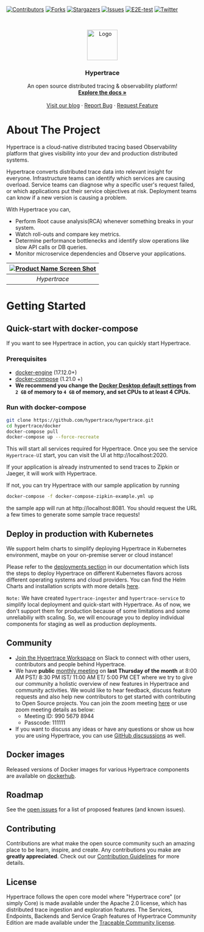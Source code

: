 [![Contributors][contributors-shield]][contributors-url]
[![Forks][forks-shield]][forks-url]
[![Stargazers][stars-shield]][stars-url]
[![Issues][issues-shield]][issues-url]
[![E2E-test][github-actions-shield]][github-actions-url]
[![Twitter][twitter-shield]][issues-url]

<br />
<p align="center">
  <a href="https://github.com/hypertrace/hypertrace">
    <img src="https://avatars.githubusercontent.com/u/65374698?s=200&v=4" alt="Logo" width="80" height="80">
  </a>

  <h3 align="center">Hypertrace</h3>
  <p align="center">
    An open source distributed tracing & observability platform! 
    <br />
    <a href="https://docs.hypertrace.org"><strong>Explore the docs »</strong></a>
    <br />
    <br />
    <a href="https://blog.hypertrace.org">Visit our blog</a>
    ·
    <a href="https://github.com/hypertrace/hypertrace/issues">Report Bug</a>
    ·
    <a href="https://github.com/hypertrace/hypertrace/issues">Request Feature</a>
  </p>
</p>


# About The Project

Hypertrace is a cloud-native distributed tracing based Observability platform that gives visibility into your dev and production distributed systems.

Hypertrace converts distributed trace data into relevant insight for everyone. Infrastructure teams can identify which services are causing overload. Service teams can diagnose why a specific user's request failed, or which applications put their service objectives at risk. Deployment teams can know if a new version is causing a problem.

With Hypertrace you can, 
- Perform Root cause analysis(RCA) whenever something breaks in your system.
- Watch roll-outs and compare key metrics.
- Determine performance bottlenecks and identify slow operations like slow API calls or DB queries. 
- Monitor microservice dependencies and Observe your applications. 

| [![Product Name Screen Shot][product-screenshot]](https://hypertrace.org) | 
|:--:| 
| *Hypertrace* |


# Getting Started
## Quick-start with docker-compose

If you want to see Hypertrace in action, you can quickly start Hypertrace.

### Prerequisites
- [docker-engine](https://docs.docker.com/engine/install/) (17.12.0+)
- [docker-compose](https://docs.docker.com/compose/install/) (1.21.0 +)
- **We recommend you change the [Docker Desktop default settings](https://hypertrace-docs.s3.amazonaws.com/docker-desktop.png) from `2 GB` of memory to `4 GB` of memory, and set CPUs to at least 4 CPUs.** 

### Run with docker-compose
```bash
git clone https://github.com/hypertrace/hypertrace.git
cd hypertrace/docker
docker-compose pull
docker-compose up --force-recreate
```

This will start all services required for Hypertrace. Once you see the service `Hypertrace-UI` start, you can visit the UI at http://localhost:2020.

If your application is already instrumented to send traces to Zipkin or Jaeger, it will work with Hypertrace.

If not, you can try Hypertrace with our sample application by running

```bash
docker-compose -f docker-compose-zipkin-example.yml up
```

the sample app will run at http://localhost:8081. You should request the URL a few times to generate some sample trace requests!

## Deploy in production with Kubernetes

We support helm charts to simplify deploying Hypertrace in Kubernetes environment, maybe on your on-premise server or cloud instance! 

Please refer to the [deployments section](https://docs.hypertrace.org/deployments/) in our documentation which lists the steps to deploy Hypertrace on different Kubernetes flavors across different operating systems and cloud providers. You can find the Helm Charts and installation scripts with more details [here](https://github.com/hypertrace/hypertrace/tree/main/kubernetes).

`Note:` We have created `hypertrace-ingester` and `hypertrace-service` to simplify local deployment and quick-start with Hypertrace. As of now, we don't support them for production because of some limitations and some unreliabiliy with scaling. So, we will encourage you to deploy individual components for staging as well as production deployments. 

## Community
- [Join the Hypertrace Workspace](https://join.slack.com/t/hypertrace/shared_invite/zt-oln0psj9-lm1CSkXE1vsWdcw6YKWGDg) on Slack to connect with other users, contributors and people behind Hypertrace.
- We have **public** [monthly meeting](https://traceable-ai.zoom.us/j/99056798944?pwd=dG1HNzlpeVFjN2JJUFJyUEF1eTU2Zz09) on **last Thursday of the month** at 8:00 AM PST/ 8:30 PM IST/ 11:00 AM ET/ 5:00 PM CET where we try to give our community a holistic overview of new features in Hypertrace and community activities. We would like to hear feedback, discuss feature requests and also help new contributors to get started with contributing to Open Source projects. You can join the zoom meeting [here](https://traceable-ai.zoom.us/j/99056798944?pwd=dG1HNzlpeVFjN2JJUFJyUEF1eTU2Zz09) or use zoom meeting details as below:
    - Meeting ID: 990 5679 8944
    - Passcode: 111111
- If you want to discuss any ideas or have any questions or show us how you are using Hypertrace, you can use [GitHub discsussions](https://github.com/hypertrace/hypertrace/discussions) as well. 

## Docker images

Released versions of Docker images for various Hypertrace components are available on [dockerhub](https://hub.docker.com/u/hypertrace).

## Roadmap

See the [open issues](https://github.com/hypertrace/hypertrace/issues) for a list of proposed features (and known issues).

## Contributing

Contributions are what make the open source community such an amazing place to be learn, inspire, and create. Any contributions you make are **greatly appreciated**. Check out our [Contribution Guidelines](https://github.com/hypertrace/hypertrace/blob/main/.github/CONTRIBUTING.md) for more details. 

## License

Hypertrace follows the open core model where "Hypertrace core" (or simply Core) is made available under the Apache 2.0 license, which has distributed trace ingestion and exploration features. The Services, Endpoints, Backends and Service Graph features of Hypertrace Community Edition are made available under the
[Traceable Community license](LICENSE).


[contributors-shield]: https://img.shields.io/github/contributors/hypertrace/hypertrace.svg?style=for-the-badge
[contributors-url]: https://github.com/hypertrace/hypertrace/graphs/contributors
[github-actions-shield]: https://img.shields.io/github/workflow/status/hypertrace/hypertrace/e2e%20test?color=orange&label=e2e-test&logo=github&logoColor=orange&style=for-the-badge
[github-actions-url]: https://github.com/hypertrace/hypertrace/actions/workflows/docker-tests.yml
[forks-shield]: https://img.shields.io/github/forks/hypertrace/hypertrace.svg?style=for-the-badge
[forks-url]: https://github.com/hypertrace/hypertrace/network/members
[stars-shield]: https://img.shields.io/github/stars/hypertrace/hypertrace.svg?style=for-the-badge
[stars-url]: https://github.com/hypertrace/hypertrace/stargazers
[issues-shield]: https://img.shields.io/github/issues/hypertrace/hypertrace.svg?style=for-the-badge
[issues-url]: https://github.com/hypertrace/hypertrace/issues
[twitter-shield]: https://img.shields.io/badge/-Twitter-black.svg?style=for-the-badge&logo=twitter&colorB=555
[twitter-url]: https://twitter.com/hypertraceorg
[product-screenshot]: https://s3.amazonaws.com/hypertrace-docs/dashboard-3.png